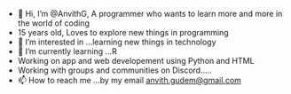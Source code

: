 - 👋 Hi, I’m @AnvithG, A programmer who wants to learn more and more in the world of coding
- 15 years old, Loves to explore new things in programming
- 👀 I’m interested in ...learning new things in technology
- 🌱 I’m currently learning ...R
- Working on app and web developement using Python and HTML
- Working with groups and communities on Discord.....
- 📫 How to reach me ...by my email anvith.gudem@gmail.com

<!---
AnvithG/AnvithG is a ✨ special ✨ repository because its `README.md` (this file) appears on your GitHub profile.
You can click the Preview link to take a look at your changes.
--->
